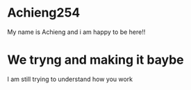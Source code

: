 # Achieng254
My name is Achieng and i am happy to be here!!
# We tryng and making it baybe
I am still trying to understand how you work

